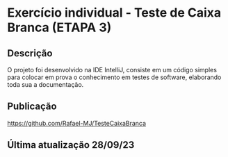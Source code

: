 # Exercício individual - Teste de Caixa Branca (ETAPA 3)

## Descrição
O projeto foi desenvolvido na IDE IntelliJ, consiste em um código simples para colocar em prova o conhecimento em testes de software, elaborando toda sua a documentação.

## Publicação
https://github.com/Rafael-MJ/TesteCaixaBranca

## Última atualização 28/09/23
